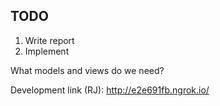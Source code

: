 

## TODO
 1. Write report
 2. Implement





What models and views do we need?

Development link (RJ):
http://e2e691fb.ngrok.io/




